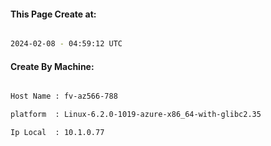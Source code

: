 
   
#### This Page Create at:

```bash

2024-02-08 - 04:59:12 UTC

```

#### Create By Machine:

```bash

Host Name : fv-az566-788

platform  : Linux-6.2.0-1019-azure-x86_64-with-glibc2.35

Ip Local  : 10.1.0.77

```

